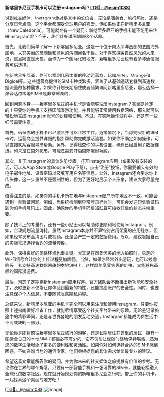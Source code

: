 **新喀里多尼亚手机卡可以注册Instagram吗？[[TG💪+ @esim1088](https://t.me/s/esim1088)]**

说到社交媒体，Instagram绝对是其中的佼佼者。无论是晒美食、旅行照片，还是分享日常点滴，这个平台都深受全球用户的喜爱。但如果你正在新喀里多尼亚（New Caledonia），可能就会有一个疑问：新喀里多尼亚的手机卡能不能用来注册Instagram呢？今天，我们就来详细聊聊这个话题。

首先，让我们简单了解一下新喀里多尼亚。这是一个位于南太平洋西部的法国海外属地，以其美丽的珊瑚礁和蓝色的泻湖闻名于世。对于喜欢探索自然风光的人来说，这里简直是天堂。而作为一个国际化的地方，新喀里多尼亚也有着多种通信服务可供选择。

在新喀里多尼亚，你可以找到几家主要的移动运营商，比如Airtel、Orange和Digicel等。这些运营商提供的SIM卡种类繁多，涵盖了从基础通话套餐到高速数据流量的各种需求。如果你计划长期居住或者频繁访问新喀里多尼亚，那么选择一张合适的本地SIM卡是非常重要的。

回到问题本身——新喀里多尼亚的手机卡是否能够注册Instagram？答案是肯定的！只要你的手机卡支持国际漫游功能，并且能够正常使用数据网络，那么就可以轻松地完成Instagram账号的创建和使用。不过，在实际操作过程中，还是有一些细节需要注意。

首先，确保你的手机卡已经激活并可以正常工作。通常情况下，当你购买新的SIM卡时，运营商会提供详细的指引帮助你完成激活流程。如果你不确定如何操作，可以直接联系客服寻求帮助。另外，记得检查你的手机设置，确保已经启用了数据连接。如果是在国外使用，可能还需要开启国际漫游功能。

其次，关于Instagram的具体注册步骤。打开Instagram应用（如果没有安装的话，可以从App Store或Google Play下载），点击“注册”按钮。你需要输入有效的电子邮件地址、设置密码以及填写用户名等信息。此外，Instagram还会要求你上传头像，这一步虽然不是强制性的，但为了更好地展示个人形象，建议大家尽量完成。

值得注意的是，如果你的手机卡所在地与Instagram账户所在地区不一致，可能会遇到一些验证问题。例如，当系统检测到异常登录行为时，可能会发送短信验证码到你的手机号码上。因此，确保你的手机号码是活跃且可接收短信的状态非常重要。

除了技术上的考量外，还有一些小贴士可以帮助你更顺利地使用Instagram。例如，合理规划流量消耗。虽然Instagram本身并不算特别占用带宽的应用程序，但如果经常发布高清图片或视频，还是会产生一定的数据费用。所以，建议根据自己的实际需求选择合适的流量套餐。

此外，保持良好的网络环境也很关键。尤其是在风景优美的地方拍照时，稳定的Wi-Fi信号会让你的上传过程更加顺畅。当然，如果你经常外出游玩，也可以考虑购买一张支持高速数据网络的本地SIM卡，这样既能享受实惠的价格，又能避免高额的国际漫游费。

最后，别忘了定期更新Instagram应用程序。官方团队会不断推出新功能和安全补丁，及时更新不仅能让你体验到最新的特性，还能提高账户的安全性。同时，也要注意保护个人信息，不要随意泄露隐私内容。

总结来说，新喀里多尼亚的手机卡完全可以用来注册和使用Instagram。只要你按照上述指南做好准备工作，就能尽情享受这个社交平台带来的乐趣。无论是记录旅途中的精彩瞬间，还是与世界各地的朋友互动交流，Instagram都能成为你生活中不可或缺的一部分。

无论你是即将前往新喀里多尼亚旅行的游客，还是长期居住在这里的居民，拥有一张适合自己的本地SIM卡都是必不可少的。它不仅能让您随时随地保持联络，还为您的数字生活增添了更多的便利性和灵活性。如果你对如何选择合适的SIM卡感到困惑，不妨咨询当地的通信专家，他们会根据您的具体需求给出最专业的建议。

希望这篇文章能解答你的疑问，并为你未来的社交媒体之旅提供有价值的参考。无论你在世界的哪个角落，只要有一部智能手机和一张可靠的SIM卡，就能轻松融入全球化的数字社区。现在就开始规划你的新喀里多尼亚之行吧，带上你的手机卡，一起探索这个美丽的地方吧！

[[TG💪+ @esim1088](https://t.me/s/esim1088) ![Image](https://i.postimg.cc/4NQfJmqS/Snipaste-2025-05-13-00-14-12.png)]